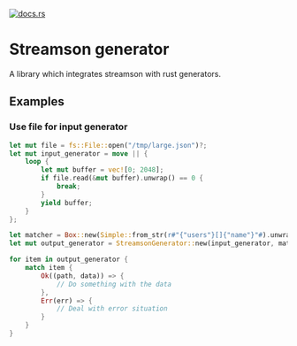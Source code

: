 [![docs.rs](https://docs.rs/streamson-generator/badge.svg)](https://docs.rs/streamson-generator)

# Streamson generator

A library which integrates streamson with rust generators.

## Examples
### Use file for input generator
```rust
let mut file = fs::File::open("/tmp/large.json")?;
let mut input_generator = move || {
	loop {
		let mut buffer = vec![0; 2048];
		if file.read(&mut buffer).unwrap() == 0 {
			break;
		}
		yield buffer;
	}
};

let matcher = Box::new(Simple::from_str(r#"{"users"}[]{"name"}"#).unwrap());
let mut output_generator = StreamsonGenerator::new(input_generator, matcher);

for item in output_generator {
	match item {
		Ok((path, data)) => {
			// Do something with the data
		},
		Err(err) => {
			// Deal with error situation
		}
	}
}
```
